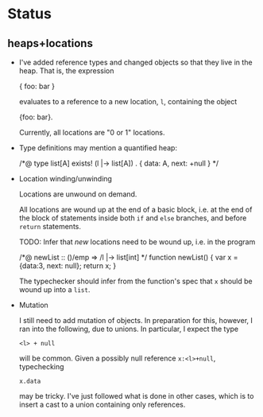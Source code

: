 # Status

## heaps+locations

* I've added reference types and changed objects so
  that they live in the heap. That is, the expression 

    { foo: bar }

  evaluates to a reference to a new location, `l`, containing the object 

    {foo: bar}. 
    
  Currently, all locations are "0 or 1" locations.

* Type definitions may mention a quantified heap:

    /*@ type list[A] exists! (l |-> list[A]) . { data: A, next: <l>+null } */

* Location winding/unwinding

  Locations are unwound on demand. 
 
  All locations are wound up at the end of a basic block, i.e. at the end of the block
  of statements inside both `if` and `else` branches, and before `return` statements.
 
  TODO: Infer that *new* locations need to be wound up, i.e. in the program

    /*@ newList :: ()/emp => <l>/l |-> list[int] */
    function newList() {
      var x = {data:3, next: null};
      return x;
    }
    
  The typechecker should infer from the function's spec that `x` should be wound up
  into a `list`.
  
* Mutation 

  I still need to add mutation of objects. In preparation for this,
  however, I ran into the following, due to unions. In particular,
  I expect the type
  
      <l> + null
  
  will be common. Given a possibly null reference `x:<l>+null`, typechecking
  
      x.data
  
  may be tricky. I've just followed what is done in other cases, which
  is to insert a cast to a union containing only references.
